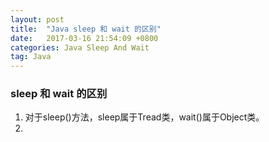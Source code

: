 ```yaml
---
layout: post
title:  "Java sleep 和 wait 的区别"
date:   2017-03-16 21:54:09 +0800
categories: Java Sleep And Wait
tag: Java
---
```


### sleep 和 wait 的区别

1. 对于sleep()方法，sleep属于Tread类，wait()属于Object类。
2. 